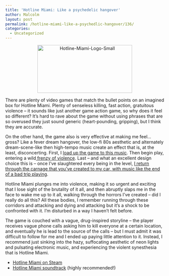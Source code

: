 ```yaml
---
title: 'Hotline Miami: Like a psychedelic hangover'
author: Malcolm
layout: post
permalink: /hotline-miami-like-a-psychedlic-hangover/136/
categories:
  - Uncategorized
---
```

<center>
  <a href="http://www.malcolmcrum.com/wp/hotline-miami-like-a-psychedlic-hangover/136/hotline-miami-logo-small/" rel="attachment wp-att-138"><img class="aligncenter size-medium wp-image-138" alt="Hotline-Miami-Logo-Small" src="http://www.malcolmcrum.com/wp/wp-content/uploads/2013/01/Hotline-Miami-Logo-Small-300x152.png" width="300" height="152" /></a>
</center>

There are plenty of video games that match the bullet points on an imagined box for Hotline Miami. Plenty of senseless killing, fast action, gratuitous violence &#8211; it sounds like just another game action game, so why does it feel so different? It&#8217;s hard to rave about the game without using phrases that are so overused they just sound generic (heart-pounding, gripping), but I think they are accurate.

On the other hand, the game also is very effective at making me feel&#8230; gross? Like a fever dream hangover, the low-fi 80s aesthetic and alternately dream-scene-like then high-tempo music create an effect that is, at the least, disconcerting. First, I [load up the game to this music][1]. Then begin play, entering a wild[ frenzy of violence][2]. Last &#8211; and what an excellent design choice this is &#8211; once I&#8217;ve slaughtered every being in the level, [I return through the carnage that you&#8217;ve created to my car, with music like the end of a bad trip playing][3].

Hotline Miami plunges me into violence, making it so urgent and exciting that I lose sight of the brutality of it all, and then abruptly slaps me in the face to wake me up to it all, walking through the horrors I&#8217;ve created &#8211; did I really do all this? All these bodies, I remember running through these corridors and attacking and dying and attacking but it&#8217;s a shock to be confronted with it. I&#8217;m disturbed in a way I haven&#8217;t felt before.

The game is couched with a vague, drug-inspired storyline &#8211; the player receives vague phone calls asking him to kill everyone at a certain location, and eventually he is lead to the source of the calls &#8211; but I must admit it was difficult to follow for me and I ended up paying little attention to it. Instead, I recommend just sinking into the hazy, suffocating aesthetic of neon lights and pulsating electronic music, and experiencing the violent synesthesia that is Hotline Miami.

  * <span style="line-height: 13px;"><a href="http://store.steampowered.com/app/219150/">Hotline Miami on Steam</a></span>
  * [Hotline Miami soundtrack][4] (highly recommended!)

 [1]: http://www.youtube.com/watch?v=1pDMof6dN9g
 [2]: http://www.youtube.com/watch?v=By6FTXoyG_k
 [3]: http://www.youtube.com/watch?feature=player_detailpage&v=bOIVk1LE_2c#t=249s
 [4]: https://soundcloud.com/devolverdigital/sets/hotline-miami-official